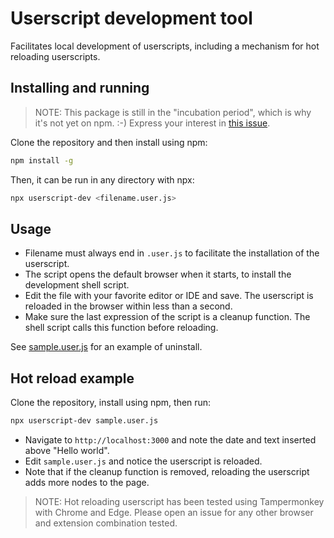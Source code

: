 
# Userscript development tool

Facilitates local development of userscripts, including a mechanism for
hot reloading userscripts.

## Installing and running

> NOTE: This package is still in the "incubation period", which is why it's not yet on npm. :-) Express your interest in [this issue](https://github.com/mihaibirsan/userscript-dev/issues/1).

Clone the repository and then install using npm:

```sh
npm install -g
```

Then, it can be run in any directory with npx:

```sh
npx userscript-dev <filename.user.js>
```

## Usage

- Filename must always end in `.user.js` to facilitate the installation of the userscript.
- The script opens the default browser when it starts, to install the development shell script.
- Edit the file with your favorite editor or IDE and save. The userscript is reloaded in the browser within less than a second.
- Make sure the last expression of the script is a cleanup function. The shell script calls this function before reloading.

See [sample.user.js](./sample.user.js) for an example of uninstall.

## Hot reload example

Clone the repository, install using npm, then run:

```sh
npx userscript-dev sample.user.js
```

- Navigate to `http://localhost:3000` and note the date and text inserted above "Hello world".
- Edit `sample.user.js` and notice the userscript is reloaded.
- Note that if the cleanup function is removed, reloading the userscript adds more nodes to the page.

> NOTE: Hot reloading userscript has been tested using Tampermonkey with Chrome and Edge. Please open an issue for any other browser and extension combination tested.
